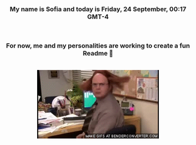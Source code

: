 


<div align="center">
<h3 >My name is Sofia and today is Friday, 24 September, 00:17 GMT-4</h3><br>
<h3 >For now, me and my personalities are working to create a fun Readme 👋
</h3><br>
<img src='img/dwight.gif' alt='working...'/>
</div>
